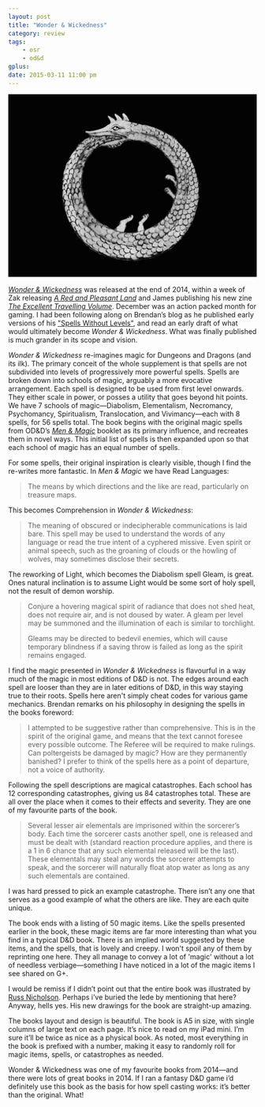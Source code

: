 ```yaml
---
layout: post
title: "Wonder & Wickedness"
category: review
tags:
    - osr
    - od&d
gplus:
date: 2015-03-11 11:00 pm
---
```



![Wonder and Wickedness Cover](/assets/img/wonder-and-wickedness.png)

[*Wonder & Wickedness*][1] was released at the end of 2014, within a week of Zak releasing [*A Red and Pleasant Land*][2] and James publishing his new zine [*The Excellent Travelling Volume*][3]. December was an action packed month for gaming. I had been following along on Brendan’s blog as he published early versions of his ["Spells Without Levels"][4], and read an early draft of what would ultimately become *Wonder & Wickedness*. What was finally published is much grander in its scope and vision.

*Wonder & Wickedness* re-imagines magic for Dungeons and Dragons (and its ilk). The primary conceit of the whole supplement is that spells are not subdivided into levels of progressively more powerful spells. Spells are broken down into schools of magic, arguably a more evocative arrangement. Each spell is designed to be used from first level onwards. They either scale in power, or posses a utility that goes beyond hit points. We have 7 schools of magic—Diabolism, Elementalism, Necromancy, Psychomancy, Spiritualism, Translocation, and Vivimancy—each with 8 spells, for 56 spells total. The book begins with the original magic spells from OD&D’s [*Men & Magic*][5] booklet as its primary influence, and recreates them in novel ways. This initial list of spells is then expanded upon so that each school of magic has an equal number of spells.

For some spells, their original inspiration is clearly visible, though I find the re-writes more fantastic. In *Men & Magic* we have Read Languages: 

> The means by which directions and the like are read, particularly on treasure maps.

This becomes Comprehension in *Wonder & Wickedness*:

> The meaning of obscured or indecipherable communications is laid bare. This spell may be used to understand the words of any language or read the true intent of a cyphered missive. Even spirit or animal speech, such as the groaning of clouds or the howling of wolves, may sometimes disclose their secrets.

The reworking of Light, which becomes the Diabolism spell Gleam, is great. Ones natural inclination is to assume Light would be some sort of holy spell, not the result of demon worship.

> Conjure a hovering magical spirit of radiance that does not shed heat, does not require air, and is not doused by water. A gleam per level may be summoned and the illumination of each is similar to torchlight.
> 
> Gleams may be directed to bedevil enemies, which will cause temporary blindness if a saving throw is failed as long as the spirit remains engaged.

I find the magic presented in *Wonder & Wickedness* is flavourful in a way much of the magic in most editions of D&D is not. The edges around each spell are looser than they are in later editions of D&D, in this way staying true to their roots. Spells here aren't simply cheat codes for various game mechanics. Brendan remarks on his philosophy in designing the spells in the books foreword:

> I attempted to be suggestive rather than comprehensive. This is in the spirit of the original game, and means that the text cannot foresee every possible outcome. The Referee will be required to make rulings. Can poltergeists be damaged by magic? How are they permanently banished? I prefer to think of the spells here as a point of departure, not a voice of authority.

Following the spell descriptions are magical catastrophes. Each school has 12 corresponding catastrophes, giving us 84 catastrophes total. These are all over the place when it comes to their effects and severity. They are one of my favourite parts of the book.

> Several lesser air elementals are imprisoned within the sorcerer’s body. Each time the sorcerer casts another spell, one is released and must be dealt with (standard reaction procedure applies, and there is a 1 in 6 chance that any such elemental released will be the last). These elementals may steal any words the sorcerer attempts to speak, and the sorcerer will naturally float atop water as long as any such elementals are contained.

I was hard pressed to pick an example catastrophe. There isn’t any one that serves as a good example of what the others are like. They are each quite unique.

The book ends with a listing of 50 magic items. Like the spells presented earlier in the book, these magic items are far more interesting than what you find in a typical D&D book. There is an implied world suggested by these items, and the spells, that is lovely and creepy. I won't spoil any of them by reprinting one here. They all manage to convey a lot of 'magic' without a lot of needless verbiage—something I have noticed in a lot of the magic items I see shared on G+.

I would be remiss if I didn’t point out that the entire book was illustrated by [Russ Nicholson][6]. Perhaps i’ve buried the lede by mentioning that here? Anyway, hells yes. His new drawings for the book are straight-up amazing.

The books layout and design is beautiful. The book is A5 in size, with single columns of large text on each page. It’s nice to read on my iPad mini. I’m sure it’ll be twice as nice as a physical book. As noted, most everything in the book is prefixed with a number, making it easy to randomly roll for magic items, spells, or catastrophes as needed. 

Wonder & Wickedness was one of my favourite books from 2014—and there were lots of great books in 2014. If I ran a fantasy D&D game i’d definitely use this book as the basis for how spell casting works: it’s better than the original. What!

[1]: http://www.necropraxis.com/wonder-wickedness/
[2]: http://save.vs.totalpartykill.ca/review/a-red-and-pleasant-land-ii/
[3]: http://grognardia.blogspot.ca/p/blog-page.html
[4]: http://www.necropraxis.com/tag/wonder-wickedness/
[5]: /blog/men-and-magic/
[6]: http://russnicholson.blogspot.ca/